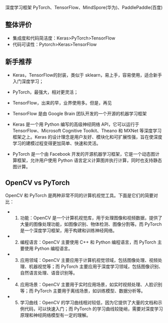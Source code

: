 

深度学习框架
PyTorch、TensorFlow、MindSpore(华为)、PaddlePaddle(百度)


## 整体评价

- 集成度和代码简洁度：Keras>PyTorch>TensorFlow
- 代码可读性：Pytorch>Keras>TensorFlow

## 新手推荐

- Keras，TensorFlow的封装，类似于 sklearn，易上手，容易使用，适合新手入门深度学习；
- PyTorch，最强大，相对更灵活；
- TensorFlow，出来的早，业界使用多。但是，再见



- TensorFlow 是由 Google Brain 团队开发的一个开源的机器学习框架
- Keras 是一个用 Python 编写的高级神经网络 API，它可以运行于 TensorFlow、Microsoft Cognitive Toolkit、Theano 和 MXNet 等深度学习框架之上。Keras 的设计理念是用户友好、模块化和可扩展性强，旨在使深度学习的建模过程变得更加简单、快速和灵活。
- PyTorch 是一个由 Facebook 开发的开源机器学习框架，它是一个动态图计算框架，允许用户使用 Python 语言定义计算图并执行计算，同时也支持静态图计算。



## OpenCV vs PyTorch

OpenCV 和 PyTorch 是两种非常不同的计算机视觉工具。下面是它们的简要对比：

- 1. 功能：OpenCV 是一个计算机视觉库，用于处理图像和视频数据，提供了大量的图像处理功能，如图像识别、物体检测、图像分割等。而 PyTorch 是一个深度学习框架，用于构建和训练神经网络。
- 2. 编程语言：OpenCV 主要使用 C++ 和 Python 编程语言，而 PyTorch 主要使用 Python 编程语言。
- 3. 应用领域：OpenCV 主要应用于计算机视觉领域，包括图像处理、视频处理、机器视觉等；而 PyTorch 主要应用于深度学习领域，包括图像识别、自然语言处理、语音识别等。
- 4. 应用场景：OpenCV 主要用于实时应用场景，如实时视频处理、人脸识别等；而 PyTorch 主要用于离线场景，如训练模型、数据分析等。
- 5. 学习曲线：OpenCV 的学习曲线相对较低，因为它提供了大量的文档和示例代码，可以快速入门；而 PyTorch 的学习曲线较陡峭，需要对深度学习原理和神经网络模型有一定的理解。